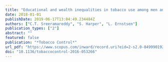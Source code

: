 ```yaml
---
title: "Educational and wealth inequalities in tobacco use among men and women in 54 low-income and middle-income countries"
date: 2018-01-01
publishDate: 2019-06-17T13:04:49.234484Z
authors: ["C.T. Sreeramareddy", "S. Harper", "L. Ernstsen"]
publication_types: ["2"]
abstract: ""
featured: false
publication: "*Tobacco Control*"
url_pdf: "https://www.scopus.com/inward/record.uri?eid=2-s2.0-84999019297&doi=10.1136%2ftobaccocontrol-2016-053266&partnerID=40&md5=69f74c182ce7ec0c2c2bc017f0579f6d"
doi: "10.1136/tobaccocontrol-2016-053266"
---
```


